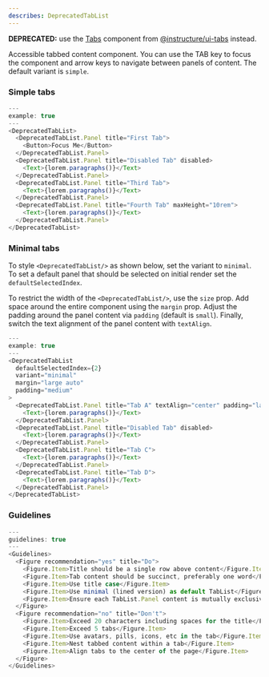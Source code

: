 ```yaml
---
describes: DeprecatedTabList
---
```


**DEPRECATED:** use the [Tabs](#Tabs) component from [@instructure/ui-tabs](#ui-tabs) instead.

Accessible tabbed content component. You can use the TAB key to focus the component and
arrow keys to navigate between panels of content. The default variant is `simple`.

### Simple tabs

```js
---
example: true
---
<DeprecatedTabList>
  <DeprecatedTabList.Panel title="First Tab">
    <Button>Focus Me</Button>
  </DeprecatedTabList.Panel>
  <DeprecatedTabList.Panel title="Disabled Tab" disabled>
    <Text>{lorem.paragraphs()}</Text>
  </DeprecatedTabList.Panel>
  <DeprecatedTabList.Panel title="Third Tab">
    <Text>{lorem.paragraphs()}</Text>
  </DeprecatedTabList.Panel>
  <DeprecatedTabList.Panel title="Fourth Tab" maxHeight="10rem">
    <Text>{lorem.paragraphs()}</Text>
  </DeprecatedTabList.Panel>
</DeprecatedTabList>
```

### Minimal tabs

To style `<DeprecatedTabList/>` as shown below, set the variant to `minimal`. To set a default panel that should be selected on initial render set the `defaultSelectedIndex`.

To restrict the width of the `<DeprecatedTabList/>`, use the `size` prop. Add space around
the entire component using the `margin` prop. Adjust the padding around the
panel content via `padding` (default is `small`). Finally, switch the
text alignment of the panel content with `textAlign`.

```js
---
example: true
---
<DeprecatedTabList
  defaultSelectedIndex={2}
  variant="minimal"
  margin="large auto"
  padding="medium"
>
  <DeprecatedTabList.Panel title="Tab A" textAlign="center" padding="large">
    <Text>{lorem.paragraphs()}</Text>
  </DeprecatedTabList.Panel>
  <DeprecatedTabList.Panel title="Disabled Tab" disabled>
    <Text>{lorem.paragraphs()}</Text>
  </DeprecatedTabList.Panel>
  <DeprecatedTabList.Panel title="Tab C">
    <Text>{lorem.paragraphs()}</Text>
  </DeprecatedTabList.Panel>
  <DeprecatedTabList.Panel title="Tab D">
    <Text>{lorem.paragraphs()}</Text>
  </DeprecatedTabList.Panel>
</DeprecatedTabList>
```
### Guidelines

```js
---
guidelines: true
---
<Guidelines>
  <Figure recommendation="yes" title="Do">
    <Figure.Item>Title should be a single row above content</Figure.Item>
    <Figure.Item>Tab content should be succinct, preferably one word</Figure.Item>
    <Figure.Item>Use title case</Figure.Item>
    <Figure.Item>Use minimal (lined version) as default TabList</Figure.Item> 
    <Figure.Item>Ensure each TabList.Panel content is mutually exclusive of the others’</Figure.Item>
  </Figure>
  <Figure recommendation="no" title="Don't">
    <Figure.Item>Exceed 20 characters including spaces for the title</Figure.Item>
    <Figure.Item>Exceed 5 tabs</Figure.Item>
    <Figure.Item>Use avatars, pills, icons, etc in the tab</Figure.Item>
    <Figure.Item>Nest tabbed content within a tab</Figure.Item>
    <Figure.Item>Align tabs to the center of the page</Figure.Item>
  </Figure>
</Guidelines>
```
